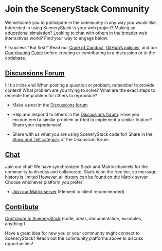 # Join the SceneryStack Community

We welcome you to participate in the community in any way you would like. Interested in using SceneryStack in your web project? Making an educational simulation? Looking to chat with others in the broader web interactives world? Find your way to engage below:

!!! success "But first!"
    Read our [Code of Conduct](../CODE_OF_CONDUCT.md), [GitHub’s policies](https://docs.github.com/en/site-policy/github-terms/github-community-guidelines), and our [Contributing Guide](../CONTRIBUTING.md) before creating or contributing to a discussion or to the codebase.

## [Discussions Forum](https://github.com/scenerystack/community/discussions/)

!!! tip inline end
    When posting a question or problem, remember to provide context! What problem are you trying to solve? What are the exact steps to recreate the problem for others to reproduce?

- Make a post in the [Discussions forum](https://github.com/scenerystack/community/discussions/)

- Help and respond to others in the [Discussions forum](https://github.com/orgs/scenerystack/discussions/). Have you encountered a similar problem or tried to implement a similar feature? Share your experiences!
- Share with us what you are using SceneryStack code for! Share in the [Show and Tell category](https://github.com/orgs/scenerystack/discussions/categories/show-and-tell) of the Discussion forum.

## [Chat](https://matrix.to/#/#scenerystack:matrix.org)

Join our chat! We have synchronized Slack and Matrix channels for the community to discuss and collaborate. Slack is on the free tier, so message history is limited However, all history can be found on the Matrix server. Choose whichever platform you prefer:

- [Join our Matrix server](https://matrix.to/#/#scenerystack:matrix.org) (Element.io client recommended)

## [Contribute](https://scenerystack.org/community/CONTRIBUTING/)

[Contribute to SceneryStack](https://scenerystack.org/community/CONTRIBUTING/) (code, ideas, documentation, examples, anything!)

Have a great idea for how you or your community might connect to SceneryStack? Reach out the community platforms above to discuss opportunities!
